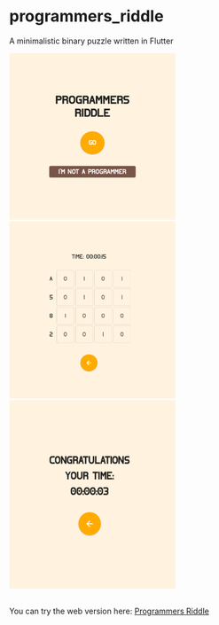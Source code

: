 # programmers_riddle

A minimalistic binary puzzle written in Flutter

<img src="media/pic5.png" width="300" height="300" />

<img src="media/pic6.png" width="300" height="320" />

<img src="media/pic4.png" width="300" height="340" />

##
You can try the web version here: [Programmers Riddle](https://625231eadc93531115434233--superb-kleicha-bf7f7d.netlify.app/#/)
